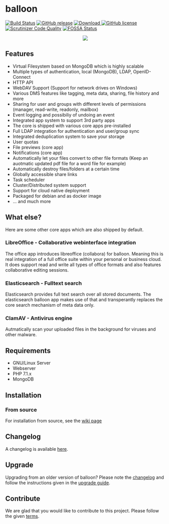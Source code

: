 # balloon

[![Build Status](https://travis-ci.org/gyselroth/balloon.svg?branch=dev)](https://travis-ci.org/gyselroth/balloon)
[![GitHub release](https://img.shields.io/github/release/gyselroth/balloon.svg)](https://github.com/gyselroth/balloon/releases)
[ ![Download](https://api.bintray.com/packages/gyselroth/balloon/balloon/images/download.svg) ](https://bintray.com/gyselroth/balloon/balloon/_latestVersion) 
 [![GitHub license](https://img.shields.io/badge/license-GPL-blue.svg)](https://raw.githubusercontent.com/gyselroth/balloon/master/LICENSE)
[![Scrutinizer Code Quality](https://scrutinizer-ci.com/g/gyselroth/balloon/badges/quality-score.png?b=dev)](https://scrutinizer-ci.com/g/gyselroth/balloon/?branch=dev)
[![FOSSA Status](https://app.fossa.io/api/projects/git%2Bgithub.com%2Fgyselroth%2Fballoon.svg?type=shield)](https://app.fossa.io/projects/git%2Bgithub.com%2Fgyselroth%2Fballoon?ref=badge_shield)

<p align="center">
    <img src="https://raw.githubusercontent.com/gyselroth/balloon-client-desktop/master/app/img/balloon-startup.png"/>
</p>

## Features

* Virtual Filesystem based on MongoDB which is highly scalable
* Multiple types of authentication, local (MongoDB), LDAP, OpenID-Connect
* HTTP API
* WebDAV Support (Support for network drives on Windows)
* Various DMS features like tagging, meta data, sharing, file history and more
* Sharing for user and groups with different levels of permissions (manager, read-write, readonly, mailbox)
* Event logging and possibiliy of undoing an event
* Integrated app system to support 3rd party apps
* The core is shipped with various core apps pre-installed
* Full LDAP integration for authentication and user/group sync
* Integrated deduplication system to save your storage
* User quotas
* File previews (core app)
* Notifications (core app)
* Automatically let your files convert to other file formats (Keep an auotmatic updated pdf file for a word file for example)
* Automatically destroy files/folders at a certain time
* Globally accessible share links 
* Task scheduler
* Cluster/Distributed system support
* Support for cloud native deployment
* Packaged for debian and as docker image
* ... and much more

## What else?

Here are some other core apps which are also shipped by default.

### LibreOffice - Collaborative webinterface integration

The office app introduces libreoffice (collabora) for balloon. Meaning this is real integration of a full office suite within your personal or business cloud. It does support read and write all types of office formats and also features collaborative editing sessions.

### Elasticsearch - Fulltext search

Elasticsearch provides full text search over all stored documents. The elasticsearch balloon app makes use of that and transperantly replaces the core search mechanism of meta data only.

### ClamAV - Antivirus engine

Autmatically scan your uploaded files in the background for viruses and other malware.

## Requirements

* GNU/Linux Server
* Webserver
* PHP 7.1.x
* MongoDB

## Installation
### From source
For installation from source, see the [wiki page](https://github.com/gyselroth/balloon/wiki/Install-balloon-from-source-(v2))

## Changelog
A changelog is available [here](https://github.com/gyselroth/balloon/CHANGELOG.md).

## Upgrade
Upgrading from an older version of balloon? Please note the [changelog](https://github.com/gyselroth/balloon/CHANGELOG.md) and follow the instructions given 
in the [upgrade guide](https://github.com/gyselroth/balloon/UPGRADE.md).

## Contribute
We are glad that you would like to contribute to this project. Please follow the given [terms](https://github.com/gyselroth/balloon/CONTRIBUTE.md).
